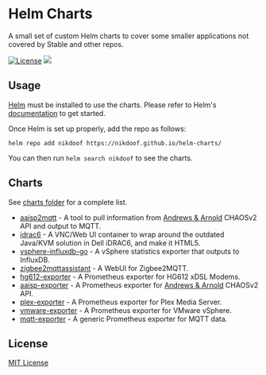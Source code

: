 # Helm Charts

A small set of custom Helm charts to cover some smaller applications not covered by Stable and other repos.

[![License](https://img.shields.io/badge/License-MIT-blue.svg)](https://opensource.org/licenses/MIT)
[![](https://github.com/nikdoof/helm-charts/workflows/Release%20Charts/badge.svg?branch=master)](https://github.com/nikdoof/helm-charts/actions)

## Usage

[Helm](https://helm.sh) must be installed to use the charts.
Please refer to Helm's [documentation](https://helm.sh/docs/) to get started.

Once Helm is set up properly, add the repo as follows:

```console
helm repo add nikdoof https://nikdoof.github.io/helm-charts/
```

You can then run `helm search nikdoof` to see the charts.

## Charts

See [charts folder](./charts) for a complete list.

* [aaisp2mqtt](./charts/aaisp2mqtt) - A tool to pull information from [Andrews & Arnold](https://www.aa.net.uk/) CHAOSv2 API and output to MQTT.
* [idrac6](./charts/idrac6) - A VNC/Web UI container to wrap around the outdated Java/KVM solution in Dell iDRAC6, and make it HTML5.
* [vsphere-influxdb-go](./charts/vsphere-influxdb-go) - A vSphere statistics exporter that outputs to InfluxDB.
* [zigbee2mqttassistant](./charts/zigbee2mqttassistant) - A WebUI for Zigbee2MQTT.
* [hg612-exporter](./charts/hg612-exporter) - A Prometheus exporter for HG612 xDSL Modems.
* [aaisp-exporter](./charts/aaisp-exporter) - A Prometheus exporter for [Andrews & Arnold](https://www.aa.net.uk/) CHAOSv2 API.
* [plex-exporter](./charts/plex-exporter) - A Prometheus exporter for Plex Media Server.
* [vmware-exporter](./charts/vmware-exporter) - A Prometheus exporter for VMware vSphere.
* [mqtt-exporter](./charts/mqtt-exporter) - A generic Prometheus exporter for MQTT data.

## License

[MIT License](./LICENSE)
